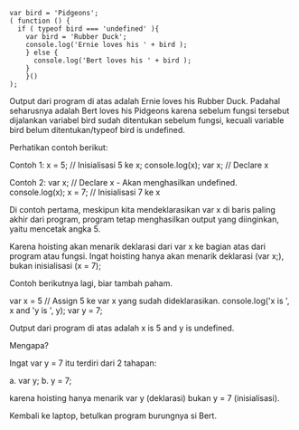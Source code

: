     var bird = 'Pidgeons';
    ( function () {
      if ( typeof bird === 'undefined' ){
        var bird = 'Rubber Duck';
        console.log('Ernie loves his ' + bird );
        } else {
          console.log('Bert loves his ' + bird );
        }
        }()
    );

Output dari program di atas adalah Ernie loves his Rubber Duck.
Padahal seharusnya adalah Bert loves his Pidgeons karena sebelum fungsi tersebut
dijalankan variabel bird sudah ditentukan sebelum fungsi, kecuali variable bird
belum ditentukan/typeof bird is undefined.

Perhatikan contoh berikut:

Contoh 1:
x = 5; // Inisialisasi 5 ke x;
console.log(x);
var x; // Declare x

Contoh 2:
var x; // Declare x - Akan menghasilkan undefined.
console.log(x);
x = 7; // Inisialisasi 7 ke x

Di contoh pertama, meskipun kita mendeklarasikan var x di baris paling akhir dari program,
program tetap menghasilkan output yang diinginkan, yaitu mencetak angka 5.

Karena hoisting akan menarik deklarasi dari var x ke bagian atas dari program atau fungsi.
Ingat hoisting hanya akan menarik deklarasi (var x;), bukan inisialisasi (x = 7);

Contoh berikutnya lagi, biar tambah paham.

var x = 5 // Assign 5 ke var x yang sudah dideklarasikan.
console.log('x is ', x and 'y is ', y);
var y = 7;

Output dari program di atas adalah x is  5  and y is  undefined.

Mengapa?

Ingat var y = 7 itu terdiri dari 2 tahapan:

a. var y;
b. y = 7;

karena hoisting hanya menarik var y (deklarasi) bukan y = 7 (inisialisasi).

Kembali ke laptop, betulkan program burungnya si Bert.
